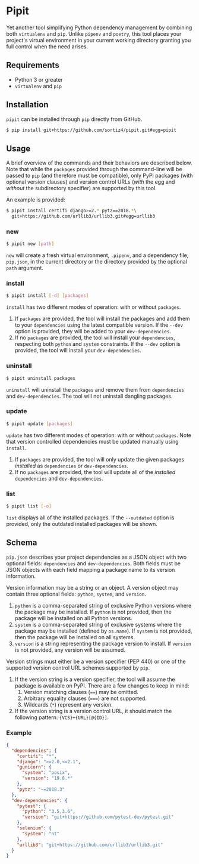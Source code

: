 # Pipit
Yet another tool simplifying Python dependency management by combining both
`virtualenv` and `pip`. Unlike `pipenv` and `poetry`, this tool places your
project's virtual environment in your current working directory granting you
full control when the need arises.

## Requirements
- Python 3 or greater
- `virtualenv` and `pip`

## Installation
`pipit` can be installed through `pip` directly from GitHub.

```sh
$ pip install git+https://github.com/sortiz4/pipit.git#egg=pipit
```

## Usage
A brief overview of the commands and their behaviors are described below. Note
that while the `packages` provided through the command-line will be passed to
`pip` (and therefore must be compatible), only PyPI packages (with optional
version clauses) and version control URLs (*with* the egg and *without*
the subdirectory specifier) are supported by this tool.

An example is provided:

```sh
$ pipit install certifi django>=2.* pytz==2018.*\
  git+https://github.com/urllib3/urllib3.git#egg=urllib3
```

### new
```sh
$ pipit new [path]
```

`new` will create a fresh virtual environment, `.pipenv`, and a dependency
file, `pip.json`, in the current directory or the directory provided by the
optional `path` argument.

### install
```sh
$ pipit install [-d] [packages]
```

`install` has two different modes of operation: with or without `packages`.

1. If `packages` are provided, the tool will install the packages and add them
   to your `dependencies` using the latest compatible version. If the `--dev`
   option is provided, they will be added to your `dev-dependencies`.
2. If no `packages` are provided, the tool will install your `dependencies`,
   respecting both `python` and `system` constraints. If the `--dev` option is
   provided, the tool will install your `dev-dependencies`.

### uninstall
```sh
$ pipit uninstall packages
```

`uninstall` will uninstall the `packages` and remove them from `dependencies`
and `dev-dependencies`. The tool will not uninstall dangling packages.

### update
```sh
$ pipit update [packages]
```

`update` has two different modes of operation: with or without `packages`. Note
that version controlled dependencies must be updated manually using `install`.

1. If `packages` are provided, the tool will only update the given packages
   *installed* as `dependencies` or `dev-dependencies`.
2. If no `packages` are provided, the tool will update all of the *installed*
   `dependencies` and `dev-dependencies`.

### list
```sh
$ pipit list [-o]
```

`list` displays all of the installed packages. If the `--outdated` option is
provided, only the outdated installed packages will be shown.

## Schema
`pip.json` describes your project dependencies as a JSON object with two
optional fields: `dependencies` and `dev-dependencies`. Both fields must be
JSON objects with each field mapping a package name to its version information.

Version information may be a string or an object. A version object may contain
three optional fields: `python`, `system`, and `version`.

1. `python` is a comma-separated string of exclusive Python versions where the
   package may be installed. If `python` is not provided, then the package will
   be installed on all Python versions.
2. `system` is a comma-separated string of exclusive systems where the package
   may be installed (defined by `os.name`). If `system` is not provided, then
   the package will be installed on all systems.
3. `version` is a string representing the package version to install. If
   `version` is not provided, any version will be assumed.

Version strings must either be a version specifier (PEP 440) or one of the
supported version control URL schemes supported by `pip`.

1. If the version string is a version specifier, the tool will assume the
   package is available on PyPI. There are a few changes to keep in mind:
   1. Version matching clauses (`==`) may be omitted.
   2. Arbitrary equality clauses (`===`) are not supported.
   3. Wildcards (`*`) represent any version.
2. If the version string is a version control URL, it should match the
   following pattern: `{VCS}+{URL}[@{ID}]`.

### Example
```json
{
  "dependencies": {
    "certifi": "*",
    "django": ">=2.0,<=2.1",
    "gunicorn": {
      "system": "posix",
      "version": "19.8.*"
    },
    "pytz": "~=2018.3"
  },
  "dev-dependencies": {
    "pytest": {
      "python": "3.5,3.6",
      "version": "git+https://github.com/pytest-dev/pytest.git"
    },
    "selenium": {
      "system": "nt"
    },
    "urllib3": "git+https://github.com/urllib3/urllib3.git"
  }
}
```
